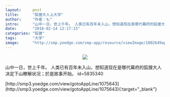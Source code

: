```yaml
---
layout:     post
title:      "狐狸大人上大学"
author:     "作者：も"
intro:      "山中一日，世上千年。 人类已有百年未入山，想知道现在是哪代幕府的狐狸大人决定下山瞭解状况；於是故事开始。 id=5835340"
date:       "2018-02-14 12:17:15"
categories: "狐狸"
tags:       "大学"
image:      "http://smp.yoedge.com/smp-app/resource/viewImage/1002649appline.png"
---
```

<div style="text-align: center">
<p><img src="http://smp.yoedge.com/smp-app/resource/viewImage/1002649appline.png"/></p>
</div>
<p class="post-meta">
<span>山中一日，世上千年。 人类已有百年未入山，想知道现在是哪代幕府的狐狸大人决定下山瞭解状况；於是故事开始。 id=5835340</span>
</p>
[http://smp3.yoedge.com/view/gotoAppLine/1075643](http://smp3.yoedge.com/view/gotoAppLine/1075643){:target="_blank"}


